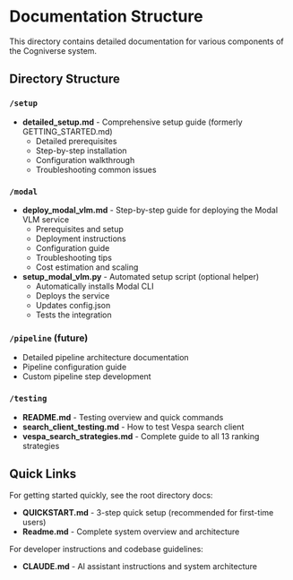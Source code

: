 # Documentation Structure

This directory contains detailed documentation for various components of the Cogniverse system.

## Directory Structure

### `/setup`
- **detailed_setup.md** - Comprehensive setup guide (formerly GETTING_STARTED.md)
  - Detailed prerequisites
  - Step-by-step installation
  - Configuration walkthrough
  - Troubleshooting common issues

### `/modal`
- **deploy_modal_vlm.md** - Step-by-step guide for deploying the Modal VLM service
  - Prerequisites and setup
  - Deployment instructions
  - Configuration guide
  - Troubleshooting tips
  - Cost estimation and scaling
- **setup_modal_vlm.py** - Automated setup script (optional helper)
  - Automatically installs Modal CLI
  - Deploys the service
  - Updates config.json
  - Tests the integration

### `/pipeline` (future)
- Detailed pipeline architecture documentation
- Pipeline configuration guide
- Custom pipeline step development

### `/testing`
- **README.md** - Testing overview and quick commands
- **search_client_testing.md** - How to test Vespa search client
- **vespa_search_strategies.md** - Complete guide to all 13 ranking strategies

## Quick Links

For getting started quickly, see the root directory docs:
- **QUICKSTART.md** - 3-step quick setup (recommended for first-time users)
- **Readme.md** - Complete system overview and architecture

For developer instructions and codebase guidelines:
- **CLAUDE.md** - AI assistant instructions and system architecture